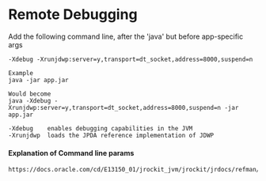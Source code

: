 # Remote Debugging

Add the following command line, after the 'java' but before app-specific args

```
-Xdebug -Xrunjdwp:server=y,transport=dt_socket,address=8000,suspend=n

Example
java -jar app.jar

Would become
java -Xdebug -Xrunjdwp:server=y,transport=dt_socket,address=8000,suspend=n -jar app.jar

-Xdebug    enables debugging capabilities in the JVM
-Xrunjdwp  loads the JPDA reference implementation of JDWP
```



#### Explanation of Command line params

```
https://docs.oracle.com/cd/E13150_01/jrockit_jvm/jrockit/jrdocs/refman/optionX.html
```



